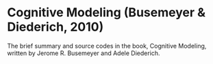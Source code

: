 # Cognitive Modeling (Busemeyer & Diederich, 2010)
The brief summary and source codes in the book, Cognitive Modeling, written by Jerome R. Busemeyer and Adele Diederich.
